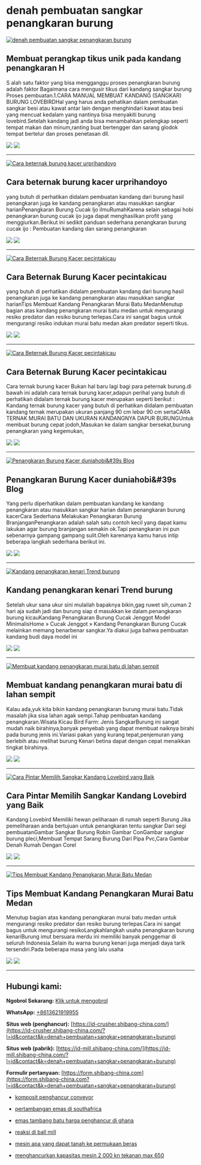 # denah pembuatan sangkar penangkaran burung

<a href="https://swt.shibang-china.com/?l=id&img&k=denah+pembuatan+sangkar+penangkaran+burung" target="_blank">![denah pembuatan sangkar penangkaran burung](http://static.shibang-china.com/all-800x300/776.jpg)</a>

## Membuat perangkap tikus unik pada kandang penangkaran H
S alah satu faktor yang bisa mengganggu proses penangkaran burung adalah faktor Bagaimana cara mengusir tikus dari kandang sangkar burung Proses pembuatan.1.CARA MANUAL MEMBUAT KANDANG (SANGKAR) BURUNG LOVEBIRDHal yang harus anda pehatikan dalam pembuatan sangkar besi atau kawat antar lain dengan menghindari kawat atau besi yang mencuat kedalam yang nantinya bisa menyakiti burung lovebird.Setelah kandang jadi anda bisa menambahkan pelengkap seperti tempat makan dan minum,ranting buat bertengger dan sarang glodok tempat bertelur dan proses penetasan dll.


<a href="https://whatsapp.shibangsoft.com/WhatsApp.php" target="_blank" title="WhatsApp">![](http://static.shibang-china.com/icon/whatsapp.png)</a> <a href="https://swt.shibang-china.com/?l=id&icon&k=denah+pembuatan+sangkar+penangkaran+burung" target="_blank">![](http://static.shibang-china.com/icon/chat-id.png)</a>

---

<a href="https://swt.shibang-china.com/?l=id&img&k=denah+pembuatan+sangkar+penangkaran+burung" target="_blank">![Cara beternak burung kacer urprihandoyo](http://static.shibang-china.com/all-800x300/762.jpg)</a>

## Cara beternak burung kacer urprihandoyo
yang butuh di perhatikan didalam pembuatan kandang dari burung hasil penangkaran juga ke kandang penangkaran atau masukkan sangkar harianPenangkaran Burung Cucak Ijo ilmuRumahKarena selain sebagai hobi penangkaran burung cucak ijo juga dapat menghasilkan profit yang menggiurkan.Berikut ini sedikit panduan sederhana penangkaran burung cucak ijo : Pembuatan kandang dan sarang penangkaran


<a href="https://whatsapp.shibangsoft.com/WhatsApp.php" target="_blank" title="WhatsApp">![](http://static.shibang-china.com/icon/whatsapp.png)</a> <a href="https://swt.shibang-china.com/?l=id&icon&k=denah+pembuatan+sangkar+penangkaran+burung" target="_blank">![](http://static.shibang-china.com/icon/chat-id.png)</a>

---

<a href="https://swt.shibang-china.com/?l=id&img&k=denah+pembuatan+sangkar+penangkaran+burung" target="_blank">![Cara Beternak Burung Kacer pecintakicau](http://static.shibang-china.com/all-800x300/1399.jpg)</a>

## Cara Beternak Burung Kacer pecintakicau
yang butuh di perhatikan didalam pembuatan kandang dari burung hasil penangkaran juga ke kandang penangkaran atau masukkan sangkar harianTips Membuat Kandang Penangkaran Murai Batu MedanMenutup bagian atas kandang penangkaran murai batu medan untuk mengurangi resiko predator dan resiko burung terlepas.Cara ini sangat bagus untuk mengurangi resiko indukan murai batu medan akan predator seperti tikus.


<a href="https://whatsapp.shibangsoft.com/WhatsApp.php" target="_blank" title="WhatsApp">![](http://static.shibang-china.com/icon/whatsapp.png)</a> <a href="https://swt.shibang-china.com/?l=id&icon&k=denah+pembuatan+sangkar+penangkaran+burung" target="_blank">![](http://static.shibang-china.com/icon/chat-id.png)</a>

---

<a href="https://swt.shibang-china.com/?l=id&img&k=denah+pembuatan+sangkar+penangkaran+burung" target="_blank">![Cara Beternak Burung Kacer pecintakicau](http://static.shibang-china.com/all-800x300/44.jpg)</a>

## Cara Beternak Burung Kacer pecintakicau
Cara ternak burung kacer Bukan hal baru lagi bagi para peternak burung.di bawah ini adalah cara ternak burung kacer,adapun perihal yang butuh di perhatikan didalam ternak burung kacer merupakan seperti berikut : Kandang ternak burung kacer yang butuh di perhatikan didalam pembuatan kandang ternak merupakan ukuran panjang 90 cm lebar 90 cm sertaCARA TERNAK MURAI BATU DAN UKURAN KANDANGNYA DAPUR BURUNGUntuk membuat burung cepat jodoh,Masukan ke dalam sangkar bersekat,burung penangkaran yang kegemukan,


<a href="https://whatsapp.shibangsoft.com/WhatsApp.php" target="_blank" title="WhatsApp">![](http://static.shibang-china.com/icon/whatsapp.png)</a> <a href="https://swt.shibang-china.com/?l=id&icon&k=denah+pembuatan+sangkar+penangkaran+burung" target="_blank">![](http://static.shibang-china.com/icon/chat-id.png)</a>

---

<a href="https://swt.shibang-china.com/?l=id&img&k=denah+pembuatan+sangkar+penangkaran+burung" target="_blank">![Penangkaran Burung Kacer duniahobi&#39s Blog](http://static.shibang-china.com/all-800x300/589.jpg)</a>

## Penangkaran Burung Kacer duniahobi&#39s Blog
Yang perlu diperhatikan dalam pembuatan kandang ke kandang penangkaran atau masukkan sangkar harian dalam penangkaran burung kacerCara Sederhana Melakukan Penangkaran Burung BranjanganPenangkaran adalah salah satu contoh kecil yang dapat kamu lakukan agar burung branjangan semakin ok.Tapi penangkaran ini pun sebenarnya gampang gampang sulit.Oleh karenanya kamu harus intip beberapa langkah sederhana berikut ini.


<a href="https://whatsapp.shibangsoft.com/WhatsApp.php" target="_blank" title="WhatsApp">![](http://static.shibang-china.com/icon/whatsapp.png)</a> <a href="https://swt.shibang-china.com/?l=id&icon&k=denah+pembuatan+sangkar+penangkaran+burung" target="_blank">![](http://static.shibang-china.com/icon/chat-id.png)</a>

---

<a href="https://swt.shibang-china.com/?l=id&img&k=denah+pembuatan+sangkar+penangkaran+burung" target="_blank">![Kandang penangkaran kenari Trend burung](http://static.shibang-china.com/all-800x300/1465.jpg)</a>

## Kandang penangkaran kenari Trend burung
Setelah ukur sana ukur sini mulailah bapaknya bikin,gag ruwet sih,cuman 2 hari aja sudah jadi dan burung siap d masukkan ke dalam.penangkaran burung kicauKandang Penangkaran Burung Cucak Jenggot Model MinimalisHome » Cucak Jenggot » Kandang Penangkaran Burung Cucak melainkan memang benarbenar sangkar.Ya diakui juga bahwa pembuatan kandang budi daya model ini


<a href="https://whatsapp.shibangsoft.com/WhatsApp.php" target="_blank" title="WhatsApp">![](http://static.shibang-china.com/icon/whatsapp.png)</a> <a href="https://swt.shibang-china.com/?l=id&icon&k=denah+pembuatan+sangkar+penangkaran+burung" target="_blank">![](http://static.shibang-china.com/icon/chat-id.png)</a>

---

<a href="https://swt.shibang-china.com/?l=id&img&k=denah+pembuatan+sangkar+penangkaran+burung" target="_blank">![Membuat kandang penangkaran murai batu di lahan sempit](http://static.shibang-china.com/all-800x300/942.jpg)</a>

## Membuat kandang penangkaran murai batu di lahan sempit
Kalau ada,yuk kita bikin kandang penangkaran burung murai batu.Tidak masalah jika sisa lahan agak sempi.Tahap pembuatan kandang penangkaran.Wisata Kicau Bird Farm: Jenis SangkarBurung ini sangat mudah naik birahinya,banyak penyebab yang dapat membuat naiknya birahi pada burung jenis ini.Variasi pakan yang kurang tepat,penjemuran yang berlebih atau melihat burung Kenari betina dapat dengan cepat menaikkan tingkat birahinya.


<a href="https://whatsapp.shibangsoft.com/WhatsApp.php" target="_blank" title="WhatsApp">![](http://static.shibang-china.com/icon/whatsapp.png)</a> <a href="https://swt.shibang-china.com/?l=id&icon&k=denah+pembuatan+sangkar+penangkaran+burung" target="_blank">![](http://static.shibang-china.com/icon/chat-id.png)</a>

---

<a href="https://swt.shibang-china.com/?l=id&img&k=denah+pembuatan+sangkar+penangkaran+burung" target="_blank">![Cara Pintar Memilih Sangkar Kandang Lovebird yang Baik](http://static.shibang-china.com/all-800x300/668.jpg)</a>

## Cara Pintar Memilih Sangkar Kandang Lovebird yang Baik
Kandang Lovebird Memiliki hewan peliharaan di rumah seperti Burung Jika pemeliharaan anda bertujuan untuk penangkaran tentu sangkar Dari segi pembuatanGambar Sangkar Burung Robin Gambar ConGambar sangkar burung pleci,Membuat Tempat Sarang Burung Dari Pipa Pvc,Cara Gambar Denah Rumah Dengan Corel


<a href="https://whatsapp.shibangsoft.com/WhatsApp.php" target="_blank" title="WhatsApp">![](http://static.shibang-china.com/icon/whatsapp.png)</a> <a href="https://swt.shibang-china.com/?l=id&icon&k=denah+pembuatan+sangkar+penangkaran+burung" target="_blank">![](http://static.shibang-china.com/icon/chat-id.png)</a>

---

<a href="https://swt.shibang-china.com/?l=id&img&k=denah+pembuatan+sangkar+penangkaran+burung" target="_blank">![Tips Membuat Kandang Penangkaran Murai Batu Medan](http://static.shibang-china.com/all-800x300/489.jpg)</a>

## Tips Membuat Kandang Penangkaran Murai Batu Medan
Menutup bagian atas kandang penangkaran murai batu medan untuk mengurangi resiko predator dan resiko burung terlepas.Cara ini sangat bagus untuk mengurangi resikoLangkahlangkah usaha penangkaran burung kenariBurung imut bersuara merdu ini memiliki banyak penggemar di seluruh Indonesia.Selain itu warna burung kenari juga menjadi daya tarik tersendiri.Pada beberapa masa yang lalu usaha


<a href="https://whatsapp.shibangsoft.com/WhatsApp.php" target="_blank" title="WhatsApp">![](http://static.shibang-china.com/icon/whatsapp.png)</a> <a href="https://swt.shibang-china.com/?l=id&icon&k=denah+pembuatan+sangkar+penangkaran+burung" target="_blank">![](http://static.shibang-china.com/icon/chat-id.png)</a>

---
## Hubungi kami:

**Ngobrol Sekarang:** [Klik untuk mengobrol](https://swt.shibang-china.com?l=id&contact&k=denah+pembuatan+sangkar+penangkaran+burung)

**WhatsApp:**  [+8613621919955](https://whatsapp.shibangsoft.com/WhatsApp.php)

**Situs web (penghancur):** [https://id-crusher.shibang-china.com/](https://id-crusher.shibang-china.com/?l=id&contact&k=denah+pembuatan+sangkar+penangkaran+burung)

**Situs web (pabrik):** [https://id-mill.shibang-china.com/](https://id-mill.shibang-china.com/?l=id&contact&k=denah+pembuatan+sangkar+penangkaran+burung)

**Formulir pertanyaan:** [https://form.shibang-china.com](https://form.shibang-china.com?l=id&contact&k=denah+pembuatan+sangkar+penangkaran+burung)

* [komposit penghancur conveyor](../35/komposit%20penghancur%20conveyor.md)

* [pertambangan emas di southafrica](../34/pertambangan%20emas%20di%20southafrica.md)

* [emas tambang batu harga penghancur di ghana](../34/emas%20tambang%20batu%20harga%20penghancur%20di%20ghana.md)

* [reaksi di ball mill](../34/reaksi%20di%20ball%20mill.md)

* [mesin apa yang dapat tanah ke permukaan beras](../35/mesin%20apa%20yang%20dapat%20tanah%20ke%20permukaan%20beras.md)

* [menghancurkan kapasitas mesin 2 000 kn tekanan max 650](../34/menghancurkan%20kapasitas%20mesin%202%20000%20kn%20tekanan%20max%20650.md)